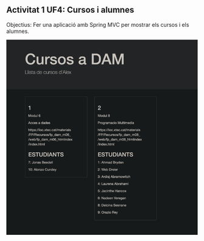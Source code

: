 ## Activitat 1 UF4: Cursos i alumnes

Objectius:
Fer una aplicació amb Spring MVC per mostrar els cursos i els alumnes.

![img.png](img.png)
